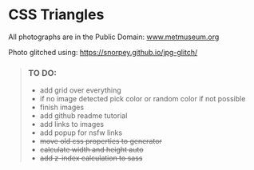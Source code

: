 # CSS Triangles

All photographs are in the Public Domain:
www.metmuseum.org

Photo glitched using:
https://snorpey.github.io/jpg-glitch/

> ### TO DO:
> - add grid over everything
> - if no image detected pick color or random color if not possible
> - finish images
> - add github readme tutorial
> - add links to images
> - add popup for nsfw links
> - ~~move old css properties to generator~~
> - ~~calculate width and height auto~~
> - ~~add z-index calculation to sass~~